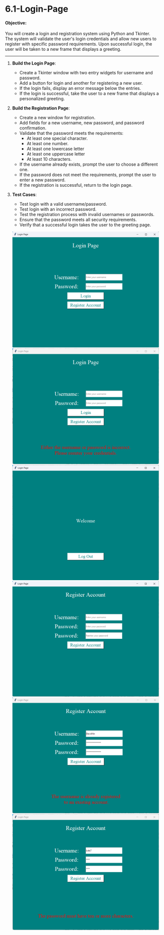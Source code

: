 # 6.1-Login-Page

#### Objective:
You will create a login and registration system using Python and Tkinter. The system will validate the user's login credentials and allow new users to register with specific password requirements. Upon successful login, the user will be taken to a new frame that displays a greeting.

---
1. **Build the Login Page**:
   - Create a Tkinter window with two entry widgets for username and password.
   - Add a button for login and another for registering a new user.
   - If the login fails, display an error message below the entries.
   - If the login is successful, take the user to a new frame that displays a personalized greeting.

2. **Build the Registration Page**:
   - Create a new window for registration.
   - Add fields for a new username, new password, and password confirmation.
   - Validate that the password meets the requirements:
     - At least one special character.
     - At least one number.
     - At least one lowercase letter
     - At least one uppercase letter
     - At least 10 characters.
   - If the username already exists, prompt the user to choose a different one.
   - If the password does not meet the requirements, prompt the user to enter a new password.
   - If the registration is successful, return to the login page.

3. **Test Cases**:
   - Test login with a valid username/password.
   - Test login with an incorrect password.
   - Test the registration process with invalid usernames or passwords.
   - Ensure that the password meets all security requirements.
   - Verify that a successful login takes the user to the greeting page.
  
   ![Login Page](images/loginpage1.png)
   ![Login Page](images/loginpage6.png)
   ![Welcome Screen](images/loginpage2.png)
   ![Register Page](images/loginpage3.png)
   ![Register Page](images/loginpage4.png)
   ![Register Page](images/loginpage5.png)
   



